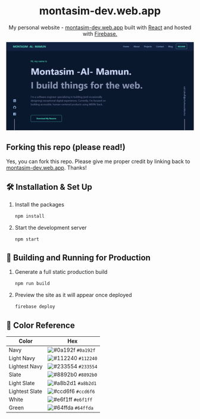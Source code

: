 <h1 align="center">
  montasim-dev.web.app 
</h1>
<p align="center">
  My personal website - <a href="https://montasim-dev.web.app/" target="_blank">montasim-dev.web.app</a> built with <a href="https://reactjs.org/" target="_blank">React</a> and hosted with <a href="https://firebase.google.com/" target="_blank">Firebase.</a>
</p>

![demo](./src/assets/images/websitePreview.PNG)

## Forking this repo (please read!)

Yes, you can fork this repo. Please give me proper credit by linking back to [montasim-dev.web.app](https://montasim-dev.web.app/). Thanks!

## 🛠 Installation & Set Up

1. Install the packages

   ```sh
   npm install
   ```

2. Start the development server

   ```sh
   npm start
   ```

## 🚀 Building and Running for Production

1. Generate a full static production build

   ```sh
   npm run build
   ```

1. Preview the site as it will appear once deployed

   ```sh
   firebase deploy
   ```

## 🎨 Color Reference

| Color          | Hex                                                                |
| -------------- | ------------------------------------------------------------------ |
| Navy           | ![#0a192f](https://via.placeholder.com/10/0a192f?text=+) `#0a192f` |
| Light Navy     | ![#112240](https://via.placeholder.com/10/0a192f?text=+) `#112240` |
| Lightest Navy  | ![#233554](https://via.placeholder.com/10/303C55?text=+) `#233554` |
| Slate          | ![#8892b0](https://via.placeholder.com/10/8892b0?text=+) `#8892b0` |
| Light Slate    | ![#a8b2d1](https://via.placeholder.com/10/a8b2d1?text=+) `#a8b2d1` |
| Lightest Slate | ![#ccd6f6](https://via.placeholder.com/10/ccd6f6?text=+) `#ccd6f6` |
| White          | ![#e6f1ff](https://via.placeholder.com/10/e6f1ff?text=+) `#e6f1ff` |
| Green          | ![#64ffda](https://via.placeholder.com/10/64ffda?text=+) `#64ffda` |
